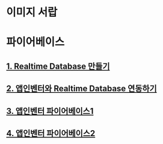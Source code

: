 # 이미지 서랍
# 파이어베이스<br>
## [1. Realtime Database 만들기](https://www.youtube.com/watch?v=WMlS_489hiE)<br>
## [2. 앱인벤터와 Realtime Database 연동하기](https://www.youtube.com/watch?v=VJ6hssw0Wgo&t=583s)<br>
## [3. 앱인벤터 파이어베이스1](https://www.youtube.com/watch?v=6ilUCFquEeI&t=3s)<br>
## [4. 앱인벤터 파이어베이스2](https://www.youtube.com/watch?v=UpTXMoyJL3A) <br>

